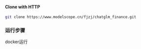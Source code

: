#### Clone with HTTP

```bash
git clone https://www.modelscope.cn/fjzj/chatglm_finance.git
```

### 运行步骤

docker运行